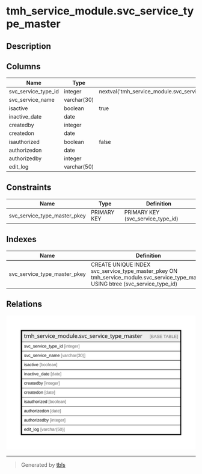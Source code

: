 # tmh_service_module.svc_service_type_master

## Description

## Columns

| Name | Type | Default | Nullable | Children | Parents | Comment |
| ---- | ---- | ------- | -------- | -------- | ------- | ------- |
| svc_service_type_id | integer | nextval('tmh_service_module.svc_service_type_master_svc_service_type_id_seq'::regclass) | false |  |  |  |
| svc_service_name | varchar(30) |  | true |  |  |  |
| isactive | boolean | true | true |  |  |  |
| inactive_date | date |  | true |  |  |  |
| createdby | integer |  | true |  |  |  |
| createdon | date |  | true |  |  |  |
| isauthorized | boolean | false | true |  |  |  |
| authorizedon | date |  | true |  |  |  |
| authorizedby | integer |  | true |  |  |  |
| edit_log | varchar(50) |  | true |  |  |  |

## Constraints

| Name | Type | Definition |
| ---- | ---- | ---------- |
| svc_service_type_master_pkey | PRIMARY KEY | PRIMARY KEY (svc_service_type_id) |

## Indexes

| Name | Definition |
| ---- | ---------- |
| svc_service_type_master_pkey | CREATE UNIQUE INDEX svc_service_type_master_pkey ON tmh_service_module.svc_service_type_master USING btree (svc_service_type_id) |

## Relations

![er](tmh_service_module.svc_service_type_master.svg)

---

> Generated by [tbls](https://github.com/k1LoW/tbls)

